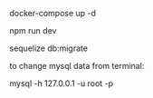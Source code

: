 docker-compose up -d

npm run dev

sequelize db:migrate



to change mysql data from terminal:

mysql -h 127.0.0.1 -u root -p
